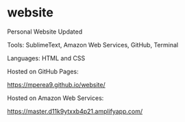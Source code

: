 # website
Personal Website Updated

Tools: SublimeText, Amazon Web Services, GitHub, Terminal

Languages: HTML and CSS


Hosted on GitHub Pages:

https://mperea9.github.io/website/

Hosted on Amazon Web Services:

https://master.d11k9ytxxb4p21.amplifyapp.com/
